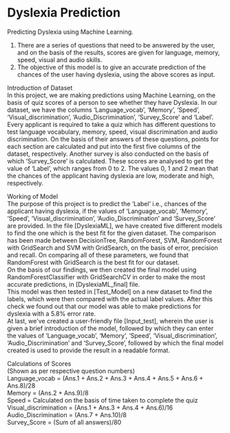 # Dyslexia Prediction

Predicting Dyslexia using Machine Learning.

1. There are a series of questions that need to be answered by the user, and on the basis of the results, scores are given for language, memory, speed, visual and audio skills. 
2. The objective of this model is to give an accurate prediction of the chances of the user having dyslexia, using the above scores as input.


Introduction of Dataset <br />
In this project, we are making predictions using Machine Learning, on the basis of quiz scores of a person to see whether they have Dyslexia. In our dataset, we have the columns ‘Language_vocab’, ‘Memory’, ‘Speed’, ‘Visual_discrimination’, ‘Audio_Discrimination’, ‘Survey_Score’ and ‘Label’. Every applicant is required to take a quiz which has different questions to test language vocabulary, memory, speed, visual discrimination and audio discrimination. On the basis of their answers of these questions, points for each section are calculated and put into the first five columns of the dataset, respectively. Another survey is also conducted on the basis of which ‘Survey_Score’ is calculated. These scores are analysed to get the value of ‘Label’, which ranges from 0 to 2. The values 0, 1 and 2 mean that the chances of the applicant having dyslexia are low, moderate and high, respectively. 

Working of Model <br />
The purpose of this project is to predict the ‘Label’ i.e., chances of the applicant having dyslexia, if the values of ‘Language_vocab’, ‘Memory’, ‘Speed’, ‘Visual_discrimination’, ‘Audio_Discrimination’ and ‘Survey_Score’ are provided. In the file [DyslexiaML], we have created five different models to find the one which is the best fit for the given dataset. The comparison has been made between DecisionTree, RandomForest, SVM, RandomForest with GridSearch and SVM with GridSearch, on the basis of error, precision and recall. On comparing all of these parameters, we found that RandomForest with GridSearch is the best fit for our dataset. <br />
On the basis of our findings, we then created the final model using RandomForestClassifier with GridSearchCV in order to make the most accurate predictions, in [DyslexiaML_final] file. <br/>
This model was then tested in [Test_Model] on a new dataset to find the labels, which were then compared with the actual label values. After this check we found out that our model was able to make predictions for dyslexia with a 5.8% error rate.<br/>
At last, we've created a user-friendly file [Input_test], wherein the user is given a brief introduction of the model, followed by which they can enter the values of ‘Language_vocab’, ‘Memory’, ‘Speed’, ‘Visual_discrimination’, ‘Audio_Discrimination’ and ‘Survey_Score’, followed by which the final model created is used to provide the result in a readable format. <br/>

Calculations of Scores <br />
(Shown as per respective question numbers)<br />
Language_vocab = (Ans.1 + Ans.2 + Ans.3 + Ans.4 + Ans.5 + Ans.6 + Ans.8)/28<br />
Memory = (Ans.2 + Ans.9)/8 <br />
Speed = Calculated on the basis of time taken to complete the quiz <br />
Visual_discrimination = (Ans.1 + Ans.3 + Ans.4 + Ans.6)/16 <br />
Audio_Discrimination = (Ans.7 + Ans.10)/8 <br />
Survey_Score = (Sum of all answers)/80 <br />
